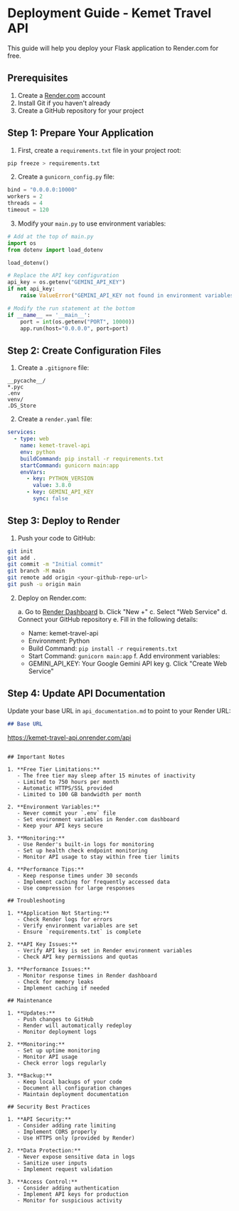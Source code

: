 # Deployment Guide - Kemet Travel API

This guide will help you deploy your Flask application to Render.com for free.

## Prerequisites

1. Create a [Render.com](https://render.com) account
2. Install Git if you haven't already
3. Create a GitHub repository for your project

## Step 1: Prepare Your Application

1. First, create a `requirements.txt` file in your project root:

```bash
pip freeze > requirements.txt
```

2. Create a `gunicorn_config.py` file:

```python
bind = "0.0.0.0:10000"
workers = 2
threads = 4
timeout = 120
```

3. Modify your `main.py` to use environment variables:

```python
# Add at the top of main.py
import os
from dotenv import load_dotenv

load_dotenv()

# Replace the API key configuration
api_key = os.getenv("GEMINI_API_KEY")
if not api_key:
    raise ValueError("GEMINI_API_KEY not found in environment variables")

# Modify the run statement at the bottom
if __name__ == '__main__':
    port = int(os.getenv("PORT", 10000))
    app.run(host="0.0.0.0", port=port)
```

## Step 2: Create Configuration Files

1. Create a `.gitignore` file:

```
__pycache__/
*.pyc
.env
venv/
.DS_Store
```

2. Create a `render.yaml` file:

```yaml
services:
  - type: web
    name: kemet-travel-api
    env: python
    buildCommand: pip install -r requirements.txt
    startCommand: gunicorn main:app
    envVars:
      - key: PYTHON_VERSION
        value: 3.8.0
      - key: GEMINI_API_KEY
        sync: false
```

## Step 3: Deploy to Render

1. Push your code to GitHub:

```bash
git init
git add .
git commit -m "Initial commit"
git branch -M main
git remote add origin <your-github-repo-url>
git push -u origin main
```

2. Deploy on Render.com:

   a. Go to [Render Dashboard](https://dashboard.render.com)
   b. Click "New +"
   c. Select "Web Service"
   d. Connect your GitHub repository
   e. Fill in the following details:
      - Name: kemet-travel-api
      - Environment: Python
      - Build Command: `pip install -r requirements.txt`
      - Start Command: `gunicorn main:app`
   f. Add environment variables:
      - GEMINI_API_KEY: Your Google Gemini API key
   g. Click "Create Web Service"

## Step 4: Update API Documentation

Update your base URL in `api_documentation.md` to point to your Render URL:

```markdown
## Base URL
```
https://kemet-travel-api.onrender.com/api
```

## Important Notes

1. **Free Tier Limitations:**
   - The free tier may sleep after 15 minutes of inactivity
   - Limited to 750 hours per month
   - Automatic HTTPS/SSL provided
   - Limited to 100 GB bandwidth per month

2. **Environment Variables:**
   - Never commit your `.env` file
   - Set environment variables in Render.com dashboard
   - Keep your API keys secure

3. **Monitoring:**
   - Use Render's built-in logs for monitoring
   - Set up health check endpoint monitoring
   - Monitor API usage to stay within free tier limits

4. **Performance Tips:**
   - Keep response times under 30 seconds
   - Implement caching for frequently accessed data
   - Use compression for large responses

## Troubleshooting

1. **Application Not Starting:**
   - Check Render logs for errors
   - Verify environment variables are set
   - Ensure `requirements.txt` is complete

2. **API Key Issues:**
   - Verify API key is set in Render environment variables
   - Check API key permissions and quotas

3. **Performance Issues:**
   - Monitor response times in Render dashboard
   - Check for memory leaks
   - Implement caching if needed

## Maintenance

1. **Updates:**
   - Push changes to GitHub
   - Render will automatically redeploy
   - Monitor deployment logs

2. **Monitoring:**
   - Set up uptime monitoring
   - Monitor API usage
   - Check error logs regularly

3. **Backup:**
   - Keep local backups of your code
   - Document all configuration changes
   - Maintain deployment documentation

## Security Best Practices

1. **API Security:**
   - Consider adding rate limiting
   - Implement CORS properly
   - Use HTTPS only (provided by Render)

2. **Data Protection:**
   - Never expose sensitive data in logs
   - Sanitize user inputs
   - Implement request validation

3. **Access Control:**
   - Consider adding authentication
   - Implement API keys for production
   - Monitor for suspicious activity 